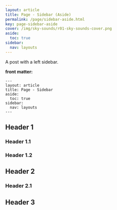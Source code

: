 ```yaml
---
layout: article
title: Page - Sidebar (Aside)
permalink: /page/sidebar-aside.html
key: page-sidebar-aside
cover: /img/sky-sounds/r01-sky-sounds-cover.png
aside:
  toc: true
sidebar:
  nav: layouts
---
```


A post with a left sidebar.

<!--more-->

**front matter:**

    ---
    layout: article
    title: Page - Sidebar
    aside:
      toc: true
    sidebar:
      nav: layouts
    ---

## Header 1

### Header 1.1

### Header 1.2

## Header 2

### Header 2.1

## Header 3
